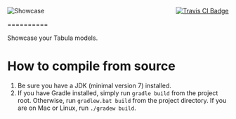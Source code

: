 [<img src="http://i.imgur.com/zIgEerm.png" alt="Showcase" align="left"/>](http://www.minecraftforum.net/forums/mapping-and-modding/minecraft-mods/2558945)
<p align="right">
    <a href="https://travis-ci.org/iLexiconn/Showcase">
        <img src="https://img.shields.io/travis/iLexiconn/Showcase/1.7.10.png?style=flat-square" alt="Travis CI Badge"/>
    </a>
</p>

==========

Showcase your Tabula models.

How to compile from source
==========
1. Be sure you have a JDK (minimal version 7) installed.
2. If you have Gradle installed, simply run `gradle build` from the project root. Otherwise, run `gradlew.bat build` from the project directory. If you are on Mac or Linux, run `./gradew build`.